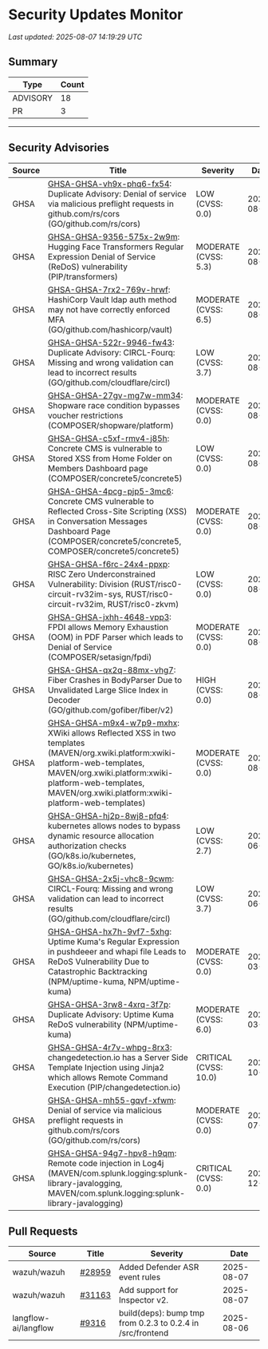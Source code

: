 # Security Updates Monitor

*Last updated: 2025-08-07 14:19:29 UTC*

## Summary
| Type | Count |
|------|-------|
| ADVISORY | 18 |
| PR | 3 |

---

## Security Advisories

| Source | Title | Severity | Date |
|--------|-------|----------|------|
| GHSA | [GHSA-GHSA-vh9x-phq6-fx54](https://github.com/advisories/GHSA-vh9x-phq6-fx54): Duplicate Advisory: Denial of service via malicious preflight requests in github.com/rs/cors (GO/github.com/rs/cors) | LOW (CVSS: 0.0) | 2025-08-06 |
| GHSA | [GHSA-GHSA-9356-575x-2w9m](https://github.com/advisories/GHSA-9356-575x-2w9m): Hugging Face Transformers Regular Expression Denial of Service (ReDoS) vulnerability (PIP/transformers) | MODERATE (CVSS: 5.3) | 2025-08-06 |
| GHSA | [GHSA-GHSA-7rx2-769v-hrwf](https://github.com/advisories/GHSA-7rx2-769v-hrwf): HashiCorp Vault ldap auth method may not have correctly enforced MFA (GO/github.com/hashicorp/vault) | MODERATE (CVSS: 6.5) | 2025-08-06 |
| GHSA | [GHSA-GHSA-522r-9946-fw43](https://github.com/advisories/GHSA-522r-9946-fw43): Duplicate Advisory: CIRCL-Fourq: Missing and wrong validation can lead to incorrect results (GO/github.com/cloudflare/circl) | LOW (CVSS: 3.7) | 2025-08-06 |
| GHSA | [GHSA-GHSA-27gv-mg7w-mm34](https://github.com/advisories/GHSA-27gv-mg7w-mm34): Shopware race condition bypasses voucher restrictions (COMPOSER/shopware/platform) | MODERATE (CVSS: 0.0) | 2025-08-06 |
| GHSA | [GHSA-GHSA-c5xf-rmv4-j85h](https://github.com/advisories/GHSA-c5xf-rmv4-j85h): Concrete CMS is vulnerable to Stored XSS from Home Folder on Members Dashboard page (COMPOSER/concrete5/concrete5) | LOW (CVSS: 0.0) | 2025-08-06 |
| GHSA | [GHSA-GHSA-4pcg-pjp5-3mc6](https://github.com/advisories/GHSA-4pcg-pjp5-3mc6): Concrete CMS vulnerable to Reflected Cross-Site Scripting (XSS) in Conversation Messages Dashboard Page (COMPOSER/concrete5/concrete5, COMPOSER/concrete5/concrete5) | MODERATE (CVSS: 0.0) | 2025-08-06 |
| GHSA | [GHSA-GHSA-f6rc-24x4-ppxp](https://github.com/advisories/GHSA-f6rc-24x4-ppxp): RISC Zero Underconstrained Vulnerability: Division (RUST/risc0-circuit-rv32im-sys, RUST/risc0-circuit-rv32im, RUST/risc0-zkvm) | LOW (CVSS: 0.0) | 2025-08-05 |
| GHSA | [GHSA-GHSA-jxhh-4648-vpp3](https://github.com/advisories/GHSA-jxhh-4648-vpp3): FPDI allows Memory Exhaustion (OOM) in PDF Parser which leads to Denial of Service (COMPOSER/setasign/fpdi) | MODERATE (CVSS: 0.0) | 2025-08-05 |
| GHSA | [GHSA-GHSA-qx2q-88mx-vhg7](https://github.com/advisories/GHSA-qx2q-88mx-vhg7): Fiber Crashes in BodyParser Due to Unvalidated Large Slice Index in Decoder (GO/github.com/gofiber/fiber/v2) | HIGH (CVSS: 0.0) | 2025-08-05 |
| GHSA | [GHSA-GHSA-m9x4-w7p9-mxhx](https://github.com/advisories/GHSA-m9x4-w7p9-mxhx): XWiki allows Reflected XSS in two templates (MAVEN/org.xwiki.platform:xwiki-platform-web-templates, MAVEN/org.xwiki.platform:xwiki-platform-web-templates, MAVEN/org.xwiki.platform:xwiki-platform-web-templates) | MODERATE (CVSS: 0.0) | 2025-08-05 |
| GHSA | [GHSA-GHSA-hj2p-8wj8-pfq4](https://github.com/advisories/GHSA-hj2p-8wj8-pfq4): kubernetes allows nodes to bypass dynamic resource allocation authorization checks (GO/k8s.io/kubernetes, GO/k8s.io/kubernetes) | LOW (CVSS: 2.7) | 2025-06-23 |
| GHSA | [GHSA-GHSA-2x5j-vhc8-9cwm](https://github.com/advisories/GHSA-2x5j-vhc8-9cwm): CIRCL-Fourq: Missing and wrong validation can lead to incorrect results (GO/github.com/cloudflare/circl) | LOW (CVSS: 3.7) | 2025-06-10 |
| GHSA | [GHSA-GHSA-hx7h-9vf7-5xhg](https://github.com/advisories/GHSA-hx7h-9vf7-5xhg): Uptime Kuma's Regular Expression in pushdeeer and whapi file Leads to ReDoS Vulnerability Due to Catastrophic Backtracking (NPM/uptime-kuma, NPM/uptime-kuma) | MODERATE (CVSS: 0.0) | 2025-03-31 |
| GHSA | [GHSA-GHSA-3rw8-4xrq-3f7p](https://github.com/advisories/GHSA-3rw8-4xrq-3f7p): Duplicate Advisory: Uptime Kuma ReDoS vulnerability (NPM/uptime-kuma) | MODERATE (CVSS: 6.0) | 2025-03-17 |
| GHSA | [GHSA-GHSA-4r7v-whpg-8rx3](https://github.com/advisories/GHSA-4r7v-whpg-8rx3): changedetection.io has a Server Side Template Injection using Jinja2 which allows Remote Command Execution (PIP/changedetection.io) | CRITICAL (CVSS: 10.0) | 2024-10-15 |
| GHSA | [GHSA-GHSA-mh55-gqvf-xfwm](https://github.com/advisories/GHSA-mh55-gqvf-xfwm): Denial of service via malicious preflight requests in github.com/rs/cors (GO/github.com/rs/cors) | MODERATE (CVSS: 0.0) | 2024-07-05 |
| GHSA | [GHSA-GHSA-94g7-hpv8-h9qm](https://github.com/advisories/GHSA-94g7-hpv8-h9qm): Remote code injection in Log4j (MAVEN/com.splunk.logging:splunk-library-javalogging, MAVEN/com.splunk.logging:splunk-library-javalogging) | CRITICAL (CVSS: 0.0) | 2021-12-14 |

## Pull Requests

| Source | Title | Severity | Date |
|--------|-------|----------|------|
| wazuh/wazuh | [#28959](https://github.com/wazuh/wazuh/pull/28959) | Added Defender ASR event rules | 2025-08-07 |
| wazuh/wazuh | [#31163](https://github.com/wazuh/wazuh/pull/31163) | Add support for Inspector v2. | 2025-08-07 |
| langflow-ai/langflow | [#9316](https://github.com/langflow-ai/langflow/pull/9316) | build(deps): bump tmp from 0.2.3 to 0.2.4 in /src/frontend | 2025-08-06 |

